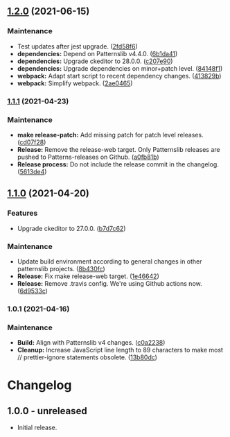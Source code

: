 ## [1.2.0](https://github.com/patternslib/pat-ckeditor/compare/1.1.1...1.2.0) (2021-06-15)


### Maintenance

* Test updates after jest upgrade. ([2fd58f6](https://github.com/patternslib/pat-ckeditor/commit/2fd58f6fd57fade52c0de4a365267781642ea3a1))
* **dependencies:** Depend on Patternslib v4.4.0. ([6b1da41](https://github.com/patternslib/pat-ckeditor/commit/6b1da412d781689948a52644678002e2cd5295f4))
* **dependencies:** Upgrade ckeditor to 28.0.0. ([c207e90](https://github.com/patternslib/pat-ckeditor/commit/c207e901fde8206cddbb2041496d67f6cf37f4c5))
* **dependencies:** Upgrade dependencies on minor+patch level. ([84148f1](https://github.com/patternslib/pat-ckeditor/commit/84148f1cdb2f63a3f917e10e10ce00bbb7ead1ba))
* **webpack:** Adapt start script to recent dependency changes. ([413829b](https://github.com/patternslib/pat-ckeditor/commit/413829b0116f44d26dc2cf5a7d53f735c9f2b9df))
* **webpack:** Simplify webpack. ([2ae0465](https://github.com/patternslib/pat-ckeditor/commit/2ae0465a9f34024921b76fe5b7d42b6b35a84c24))

### [1.1.1](https://github.com/patternslib/pat-ckeditor/compare/1.1.0...1.1.1) (2021-04-23)


### Maintenance

* **make release-patch:** Add missing patch for patch level releases. ([cd07f28](https://github.com/patternslib/pat-ckeditor/commit/cd07f2837302256512947271bbb01c60f009178b))
* **Release:** Remove the release-web target. Only Patternslib releases are pushed to Patterns-releases on Github. ([a0fb81b](https://github.com/patternslib/pat-ckeditor/commit/a0fb81b9742f6fc5179d1fa3a26613f66816c373))
* **Release process:** Do not include the release commit in the changelog. ([5613de4](https://github.com/patternslib/pat-ckeditor/commit/5613de4be4735550a113dd726ee8abc7abf7803a))

## [1.1.0](https://github.com/patternslib/pat-ckeditor/compare/1.0.1...1.1.0) (2021-04-20)


### Features

* Upgrade ckeditor to 27.0.0. ([b7d7c62](https://github.com/patternslib/pat-ckeditor/commit/b7d7c6294b1cf695015073ede0b07229249871d0))


### Maintenance

* Update build environment according to general changes in other patternslib projects. ([8b430fc](https://github.com/patternslib/pat-ckeditor/commit/8b430fc85f13108276f1b1fc55f0775c02aa69d0))
* **Release:** Fix make release-web target. ([1e46642](https://github.com/patternslib/pat-ckeditor/commit/1e4664294cee56bb5b104b21acf2436601322e5e))
* **Release:** Remove .travis config. We're using Github actions now. ([6d9533c](https://github.com/patternslib/pat-ckeditor/commit/6d9533ca44019d4bed227ff114a31b9cb3daf009))

### 1.0.1 (2021-04-16)


### Maintenance

* **Build:** Align with Patternslib v4 changes. ([c0a2238](https://github.com/Patternslib/pat-ckeditor/commit/c0a2238f9539fd850c649495c3f41ce55cc192e7))
* **Cleanup:** Increase JavaScript line length to 89 characters to make most // prettier-ignore statements obsolete. ([13b80dc](https://github.com/Patternslib/pat-ckeditor/commit/13b80dcde92818972bbb823e590bea8c4a4181b8))

# Changelog


## 1.0.0 - unreleased

- Initial release.


